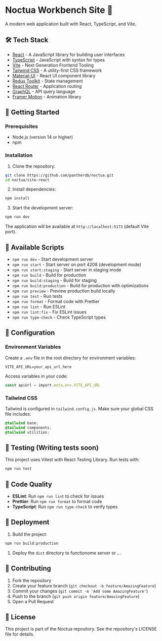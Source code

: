 # Noctua Workbench Site 🚀

A modern web application built with React, TypeScript, and Vite.

## 🛠️ Tech Stack

- [React](https://reactjs.org/) - A JavaScript library for building user interfaces
- [TypeScript](https://www.typescriptlang.org/) - JavaScript with syntax for types
- [Vite](https://vitejs.dev/) - Next Generation Frontend Tooling
- [Tailwind CSS](https://tailwindcss.com/) - A utility-first CSS framework
- [Material-UI](https://mui.com/) - React UI component library
- [Redux Toolkit](https://redux-toolkit.js.org/) - State management
- [React Router](https://reactrouter.com/) - Application routing
- [GraphQL](https://graphql.org/) - API query language
- [Framer Motion](https://www.framer.com/motion/) - Animation library

## 🚀 Getting Started

### Prerequisites

- Node.js (version 14 or higher)
- npm

### Installation

1. Clone the repository:

```bash
git clone https://github.com/pantherdb/noctua.git
cd noctua/site-react
```

2. Install dependencies:

```bash
npm install
```

3. Start the development server:

```bash
npm run dev
```

The application will be available at `http://localhost:5173` (default Vite port).

## 📜 Available Scripts

- `npm run dev` - Start development server
- `npm run start` - Start server on port 4208 (development mode)
- `npm run start:staging` - Start server in staging mode
- `npm run build` - Build for production
- `npm run build:staging` - Build for staging
- `npm run build:production` - Build for production with optimizations
- `npm run preview` - Preview production build locally
- `npm run test` - Run tests
- `npm run format` - Format code with Prettier
- `npm run lint` - Run ESLint
- `npm run lint:fix` - Fix ESLint issues
- `npm run type-check` - Check TypeScript types

## 🔧 Configuration

### Environment Variables

Create a `.env` file in the root directory for environment variables:

```env
VITE_API_URL=your_api_url_here
```

Access variables in your code:

```typescript
const apiUrl = import.meta.env.VITE_API_URL
```

### Tailwind CSS

Tailwind is configured in `tailwind.config.js`. Make sure your global CSS file includes:

```css
@tailwind base;
@tailwind components;
@tailwind utilities;
```

## 🧪 Testing (Writing tests soon)

This project uses Vitest with React Testing Library. Run tests with:

```bash
npm run test
```

## 📝 Code Quality

- **ESLint**: Run `npm run lint` to check for issues
- **Prettier**: Run `npm run format` to format code
- **TypeScript**: Run `npm run type-check` to verify types

## 🚀 Deployment

1. Build the project:

```bash
npm run build:production
```

1. Deploy the `dist` directory to functionome server or ...

## 🤝 Contributing

1. Fork the repository
2. Create your feature branch (`git checkout -b feature/AmazingFeature`)
3. Commit your changes (`git commit -m 'Add some AmazingFeature'`)
4. Push to the branch (`git push origin feature/AmazingFeature`)
5. Open a Pull Request

## 📄 License

This project is part of the Noctua repository. See the repository's LICENSE file for details.
